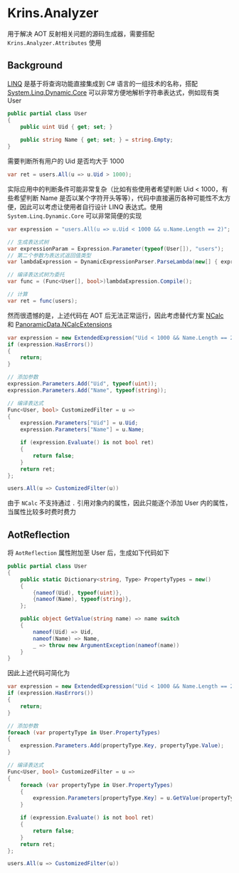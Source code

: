 # Krins.Analyzer

用于解决 AOT 反射相关问题的源码生成器，需要搭配 `Krins.Analyzer.Attributes` 使用

## Background

[LINQ](https://learn.microsoft.com/zh-cn/dotnet/csharp/linq/) 是基于将查询功能直接集成到 C# 语言的一组技术的名称，搭配 [System.Linq.Dynamic.Core](https://github.com/zzzprojects/System.Linq.Dynamic.Core) 可以非常方便地解析字符串表达式，例如现有类 User

```csharp
public partial class User
{
    public uint Uid { get; set; }
    
    public string Name { get; set; } = string.Empty;
}
```

需要判断所有用户的 Uid 是否均大于 1000

```csharp
var ret = users.All(u => u.Uid > 1000);
```

实际应用中的判断条件可能非常复杂（比如有些使用者希望判断 Uid < 1000，有些希望判断 Name 是否以某个字符开头等等），代码中直接遍历各种可能性不太方便，因此可以考虑让使用者自行设计 LINQ 表达式。使用 `System.Linq.Dynamic.Core` 可以非常简便的实现

```csharp
var expression = "users.All(u => u.Uid < 1000 && u.Name.Length == 2)";

// 生成表达式树
var expressionParam = Expression.Parameter(typeof(User[]), "users");
// 第二个参数为表达式返回值类型
var lambdaExpression = DynamicExpressionParser.ParseLambda(new[] { expressionParam }, typeof(bool), expression);

// 编译表达式树为委托
var func = (Func<User[], bool>)lambdaExpression.Compile();

// 计算
var ret = func(users);
```

然而很遗憾的是，上述代码在 AOT 后无法正常运行，因此考虑替代方案 [NCalc](https://github.com/ncalc/ncalc) 和 [PanoramicData.NCalcExtensions](https://github.com/panoramicdata/PanoramicData.NCalcExtensions)

```csharp
var expression = new ExtendedExpression("Uid < 1000 && Name.Length == 2");
if (expression.HasErrors())
{
 	return;
}

// 添加参数
expression.Parameters.Add("Uid", typeof(uint));
expression.Parameters.Add("Name", typeof(string));

// 编译表达式
Func<User, bool> CustomizedFilter = u =>
{
	expression.Parameters["Uid"] = u.Uid;
    expression.Parameters["Name"] = u.Name;

    if (expression.Evaluate() is not bool ret)
    {
        return false;
    }
    return ret;
};

users.All(u => CustomizedFilter(u))
```

由于 `NCalc` 不支持通过 `.` 引用对象内的属性，因此只能逐个添加 User 内的属性，当属性比较多时费时费力

## AotReflection

将 `AotReflection` 属性附加至 User 后，生成如下代码如下

```csharp
public partial class User
{
    public static Dictionary<string, Type> PropertyTypes = new()
    {
        {nameof(Uid), typeof(uint)},
        {nameof(Name), typeof(string)},
    };

    public object GetValue(string name) => name switch
    {
        nameof(Uid) => Uid,
        nameof(Name) => Name,
        _ => throw new ArgumentException(nameof(name))
    }
}
```

因此上述代码可简化为

```csharp
var expression = new ExtendedExpression("Uid < 1000 && Name.Length == 2");
if (expression.HasErrors())
{
 	return;
}

// 添加参数
foreach (var propertyType in User.PropertyTypes)
{
    expression.Parameters.Add(propertyType.Key, propertyType.Value);
}

// 编译表达式
Func<User, bool> CustomizedFilter = u =>
{
	foreach (var propertyType in User.PropertyTypes)
    {
        expression.Parameters[propertyType.Key] = u.GetValue(propertyType.Key);
    }

    if (expression.Evaluate() is not bool ret)
    {
        return false;
    }
    return ret;
};

users.All(u => CustomizedFilter(u))
```

